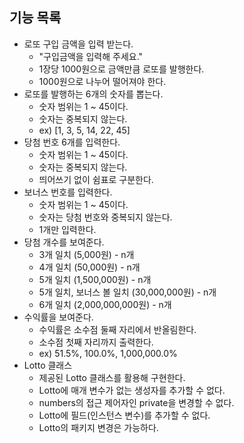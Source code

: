 ## 기능 목록

- 로또 구입 금액을 입력 받는다.
    - "구입금액을 입력해 주세요."
    - 1장당 1000원으로 금액만큼 로또를 발행한다.
    - 1000원으로 나누어 떨어져야 한다.
- 로또를 발행하는 6개의 숫자를 뽑는다.
    - 숫자 범위는 1 ~ 45이다.
    - 숫자는 중복되지 않는다.
    - ex) [1, 3, 5, 14, 22, 45]
- 당첨 번호 6개를 입력한다.
    - 숫자 범위는 1 ~ 45이다.
    - 숫자는 중복되지 않는다.
    - 띄어쓰기 없이 쉼표로 구분한다.
- 보너스 번호를 입력한다.
    - 숫자 범위는 1 ~ 45이다.
    - 숫자는 당첨 번호와 중복되지 않는다.
    - 1개만 입력한다.
- 당첨 개수를 보여준다.
    - 3개 일치 (5,000원) - n개
    - 4개 일치 (50,000원) - n개
    - 5개 일치 (1,500,000원) - n개
    - 5개 일치, 보너스 볼 일치 (30,000,000원) - n개
    - 6개 일치 (2,000,000,000원) - n개
- 수익률을 보여준다.
    - 수익률은 소수점 둘째 자리에서 반올림한다.
    - 소수점 첫째 자리까지 출력한다.
    - ex) 51.5%, 100.0%, 1,000,000.0%
- Lotto 클래스
    - 제공된 Lotto 클래스를 활용해 구현한다.
    - Lotto에 매개 변수가 없는 생성자를 추가할 수 없다.
    - numbers의 접근 제어자인 private을 변경할 수 없다.
    - Lotto에 필드(인스턴스 변수)를 추가할 수 없다.
    - Lotto의 패키지 변경은 가능하다.
